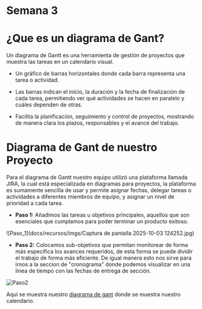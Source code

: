 # Semana 3

# ¿Que es un diagrama de Gant?

Un diagrama de Gantt es una herramienta de gestión de proyectos que muestra las tareas en un calendario visual.

* Un gráfico de barras horizontales donde cada barra representa una tarea o actividad.

* Las barras indican el inicio, la duración y la fecha de finalización de cada tarea, permitiendo ver qué actividades se hacen en paralelo y cuáles dependen de otras.

* Facilita la planificación, seguimiento y control de proyectos, mostrando de manera clara los plazos, responsables y el avance del trabajo.

# Diagrama de Gant de nuestro Proyecto

Para el diagrama de Gantt nuestro equipo utilizó una plataforma llamada JIRA, la cual está especializada en diagramas para proyectos, la plataforma es sumamente sencilla de usar y permite asignar fechas, delegar tareas o actividades a diferentes miembros de equipo, y asignar un nivel de prioridad a cada tarea.

- **Paso 1:** Añadimos las tareas u objetivos principales, aquellos que son esenciales que cumplamos para poder terminar un producto exitoso.

![Paso_1](docs/recursos/imgs/Captura de pantalla 2025-10-03 124252.jpg)

- **Paso 2:** Colocamos sub-objetivos que permitan monitorear de forma más específica los avances requeridos, de esta forma se puede dividir el trabajo de forma más eficiente. De igual manera esto nos sirve para irnos a la seccion de "cronograma" donde podemos visualizar en una linea de tiempo con las fechas de entrega de sección.

![Paso2](.../recursos/imgs/Division_tareas_jpg)

Aqui se muestra nuestro [diagrama de gant](https://iberopuebla.atlassian.net/jira/software/projects/MBA/list?atlOrigin=eyJpIjoiYTdlZDJmZmUyNjk1NDNmZjk3MjgwMzY4MjQwNWVmZTEiLCJwIjoiaiJ9) donde se muestra nuestro calendario.

